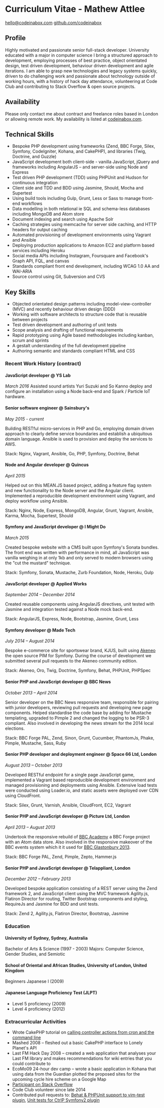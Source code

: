 # Curriculum Vitae - Mathew Attlee
[hello@codeinabox.com](hello@codeinabox.com)
[github.com/codeinabox](https://github.com/codeinabox)

## Profile
Highly motivated and passionate senior full-stack developer. University educated with a major in computer science I bring a structured approach to development, employing processes of best practice, object orientated design, test driven development, behaviour driven development and agile iterations. I am able to grasp new technologies and legacy systems quickly, driven to do challenging work and passionate about technology outside of working hours, with a history of hack day attendance, volunteering at Code Club and contributing to Stack Overflow & open source projects.

## Availability
Please only contact me about contract and freelance roles based in London or allowing remote work. My availability is listed at [codeinabox.com](http://www.codeinabox.com/).

## Technical Skills
 * Bespoke PHP development using frameworks (Zend, BBC Forge, Silex, Symfony, CodeIgniter, Kohana, and CakePHP), and libraries (Twig, Doctrine, and Guzzle)
 * JavaScript development both client-side - vanilla JavaScript, jQuery and frameworks including AngularJS – and server-side using Node and Express
 * Test driven PHP development (TDD)  using PHPUnit and Hudson for continuous integration
 * Client side and TDD and BDD using Jasmine, Should, Mocha and Supertest
 * Using build tools including Gulp, Grunt, Less or Sass to manage front-end workflows
 * Data modelling in both relational ie SQL and schema-less databases including MongoDB and Atom store
 * Document indexing and search using Apache Solr
 * Caching strategies using memcache for server side caching, and HTTP headers for output caching
 * Automated provisioning of development environments using Vagrant and Ansible
 * Deploying production applications to Amazon EC2 and platform based services including Heroku
 * Social media APIs including Instagram, Foursquare and Facebook's Graph API, FQL, and canvas
 * Standards compliant front end development, including WCAG 1.0 AA and WAI-ARIA
 * Source control using Git, Subversion and CVS

## Key Skills
 * Objected orientated design patterns including model-view-controller (MVC) and recently behaviour driven design (DDD)
 * Working with software architects to structure code that is reusable between projects
 * Test driven development and authoring of unit tests
 * Scope analysis and drafting of functional requirements
 * Rapid prototyping using Agile based methodologies including kanban, scrum and sprints
 * A gestalt understanding of the full development pipeline
 * Authoring semantic and standards compliant HTML and CSS

### Recent Work History (contract)

#### JavaScript developer @ YS Lab
_March 2016_
Assisted sound artists Yuri Suzuki and So Kanno deploy and configure an installation using a Node back-end and Spark / Particle IoT hardware.

#### Senior software engineer @ Sainsbury's
_May 2015 - current_

Building RESTful micro-services in PHP and Go, employing domain driven approach to clearly define service boundaries and establish a ubiquitous domain language. Ansible is used to provision and deploy the services to AWS.

Stack: Nginx, Vagrant, Ansible, Go, PHP, Symfony, Doctrine, Behat

#### Node and Angular developer @ Quincus
_April 2015_

Helped out on this MEAN.JS based project, adding a feature flag system and new functionality to the Node server and the Angular client. Implemented a reproducible development environment using Vagrant, and deploy workflow using Ansible.

Stack: Nginx, Node, Express, MongoDB, Angular, Grunt, Vagrant, Ansible, Karma, Mocha, Supertest, Should

#### Symfony and JavaScript developer @ I Might Do
_March 2015_

Created bespoke website with a CMS built upon Symfony's Sonata bundles. The front end was written with performance in mind, all JavaScript was vanilla weighing in at only 1kb and only served to modern browsers using the "cut the mustard" technique.

Stack: Symfony, Sonata, Mustache, Zurb Foundation, Node, Heroku, Gulp

#### JavaScript developer @ Applied Works
_September 2014 – December 2014_

Created reusable components using AngularJS directives, unit tested with Jasmine and integration tested against a Node mock back-end.

Stack: AngularJS, Express, Node, Bootstrap, Jasmine, Grunt, Less

#### Symfony developer @ Made Tech
_July 2014 – August 2014_

Bespoke e-commerce site for sportswear brand, KJUS, built using [Akeneo](http://www.akeneo.com/) the open source PIM for Symfony. During the course of development we submitted several pull requests to the Akeneo community edition.

Stack: Akeneo, Oro, Twig, Doctrine, Symfony, Behat, PHPUnit, PHPSpec

#### Senior PHP and JavaScript developer @ BBC News
_October 2013 – April 2014_

Senior developer on the BBC News responsive team, responsible for pairing with junior developers, reviewing pull requests and developing new page components. Helped standardise the code base by adding for Mustache templating, upgraded to Pimple 2 and changed the logging to be PSR-3 compliant. Also involved in developing the news stream for the 2014 local elections.

Stack: BBC Forge PAL, Zend, Sinon, Grunt, Cucumber, PhantomJs, Phake, Pimple, Mustache, Sass, Ruby

#### Senior PHP developer and deployment engineer @ Space 66 Ltd, London
_August 2013 – October 2013_

Developed RESTful endpoint for a single page JavaScript game, implemented a Vagrant based reproducible development environment and managed provisioning and deployments using Ansible. Extensive load tests were conducted using Loader.io, and static assets were deployed over CDN using CloudFront.

Stack: Silex, Grunt, Varnish, Ansible, CloudFront, EC2, Vagrant

#### Senior PHP and JavaScript developer @ Picture Ltd, London
_April 2013 – August 2013_

Undertook the responsive rebuild of [BBC Academy](http://www.bbc.co.uk/academy) a BBC Forge project with an Atom data store. Also involved in the responsive makeover of the BBC events system which it it used for [BBC Glastonbury 2013](http://www.bbc.co.uk/glastonbury).

Stack: BBC Forge PAL, Zend, Pimple, Zepto, Hammer.js

#### Senior PHP and JavaScript developer @ Telappliant, London
_December 2012 – February 2013_

Developed bespoke application consisting of a REST server using the Zend framework 2, and JavaScript client using the MVC framework Agility.js, Flatiron Director for routing, Twitter Bootstrap components and styling, RequireJs and Jasmine for BDD and unit tests.

Stack: Zend 2, Agility.js, Flatiron Director, Bootstrap, Jasmine

### Education
#### University of Sydney, Sydney, Australia
Bachelor of Arts & Science (1997 - 2003)
Majors: Computer Science, Gender Studies, and Semiotic
#### School of Oriental and African Studies, University of London, United Kingdom
Beginners Japanese I (2009)
#### Japanese Language Proficiency Test (JLPT)
 * Level 5 proficiency (2009)
 * Level 4 proficiency (2012)

### Extracurricular Activities
 * Wrote CakePHP tutorial on [calling controller actions from cron and the command line](http://bakery.cakephp.org/articles/view/calling-controller-actions-from-cron-and-the-command-line)
 * Mashed 2008 – fleshed out a basic CakePHP interface to Lonely Planet's API
 * Last FM Hack Day 2008 – created a web application that analyses your Last FM library and makes recommendations for wiki entries that you could contribute to
 * EcoMo09 24-hour dev camp – wrote a basic application in Kohana that using data from the Guardian plotted the proposed sites for the upcoming cycle hire scheme on a Google Map
 * [Participant on Stack Overflow](http://stackoverflow.com/users/187415)
 * Code Club volunteer since late 2014
 * Contributed pull requests to: [Behat & PHPUnit support to vim-test plugin](https://github.com/janko-m/vim-test), [Unit tests for CtrlP Symfony2 plugin](https://github.com/voronkovich/ctrlp-symfony2.vim/)
